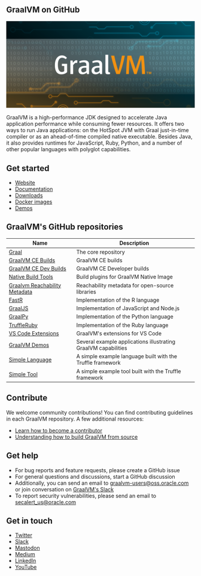 ## GraalVM on GitHub

![GraalVM banner](https://raw.githubusercontent.com/graalvm/.github/main/graalvm-github.png "GraalVM on GitHub")

GraalVM is a high-performance JDK designed to accelerate Java application performance while consuming fewer resources. 
It offers two ways to run Java applications: on the HotSpot JVM with Graal just-in-time compiler or as an ahead-of-time compiled native executable. Besides Java, it also provides runtimes for JavaScript, Ruby, Python, and a number of other popular languages with polyglot capabilities.

## Get started

* [Website](https://www.graalvm.org/)
* [Documentation](https://www.graalvm.org/latest/docs/)
* [Downloads](https://www.graalvm.org/downloads/)
* [Docker images](https://github.com/orgs/graalvm/packages)
* [Demos](https://github.com/graalvm/graalvm-demos)


## GraalVM's GitHub repositories

Name         | Description
------------ | -------------
[Graal](https://github.com/oracle/graal) | The core repository
[GraalVM CE Builds](https://github.com/graalvm/graalvm-ce-builds) | GraalVM CE builds
[GraalVM CE Dev Builds](https://github.com/oracle/graal) | GraalVM CE Developer builds
[Native Build Tools](https://github.com/graalvm/native-build-tools) | Build plugins for GraalVM Native Image
[Graalvm Reachability Metadata](https://github.com/oracle/graalvm-reachability-metadata) | Reachability metadata for open-source libraries
[FastR](https://github.com/oracle/fastr) | Implementation of the R language
[GraalJS](https://github.com/oracle/graaljs) | Implementation of JavaScript and Node.js
[GraalPy](https://github.com/oracle/graalpython) | Implementation of the Python language
[TruffleRuby](https://github.com/oracle/truffleruby) | Implementation of the Ruby language
[VS Code Extensions](https://github.com/graalvm/vscode-extensions) | GraalVM's extensions for VS Code
[GraalVM Demos](https://github.com/graalvm/graalvm-demos) | Several example applications illustrating GraalVM capabilities
[Simple Language](https://github.com/graalvm/simplelanguage) | A simple example language built with the Truffle framework
[Simple Tool](https://github.com/graalvm/simpletool) | A simple example tool built with the Truffle framework

## Contribute

We welcome community contributions! You can find contributing guidelines in each GraalVM repository.
A few additional resources:
* [Learn how to become a contributor](https://www.graalvm.org/community/contributors/)
* [Understanding how to build GraalVM from source](https://www.youtube.com/watch?v=3Gh0cz3vjG8)

## Get help

* For bug reports and feature requests, please create a GitHub issue
* For general questions and discussions, start a GitHub discussion
* Additionally, you can send an email to [graalvm-users@oss.oracle.com](mailto:graalvm-users@oss.oracle.com) or join conversation on [GraalVM's Slack](https://www.graalvm.org/slack-invitation/)
* To report security vulnerabilities, please send an email to [secalert_us@oracle.com](mailto:secalert_us@oracle.com) 

## Get in touch

* [Twitter](https://twitter.com/graalvm)
* [Slack](https://www.graalvm.org/slack-invitation/)
* [Mastodon](https://mastodon.online/@graalvm)
* [Medium](https://medium.com/graalvm)
* [LinkedIn](https://www.linkedin.com/company/graalvm/)
* [YouTube](https://www.youtube.com/GraalVM)

